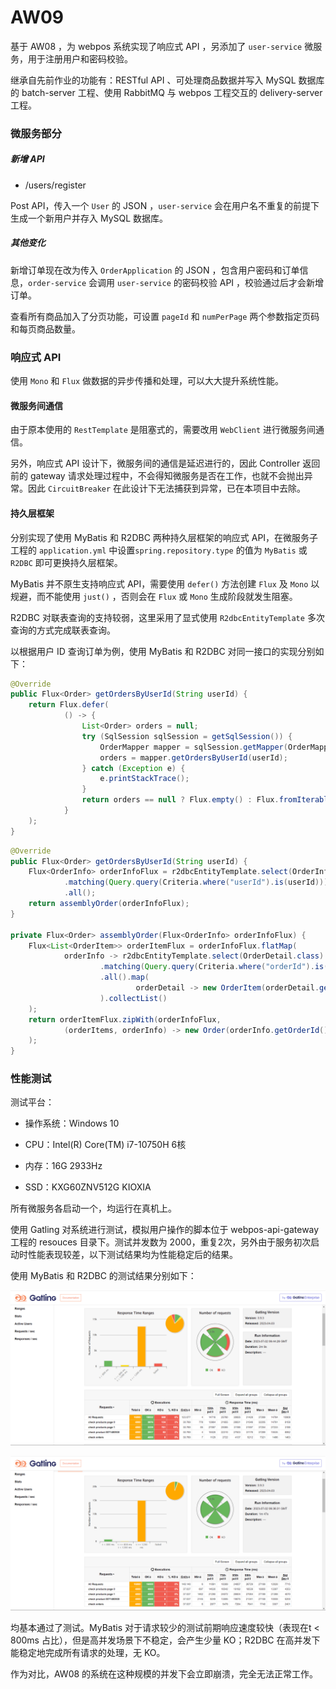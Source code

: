 # AW09

基于 AW08 ，为 webpos 系统实现了响应式 API ，另添加了 `user-service` 微服务，用于注册用户和密码校验。

继承自先前作业的功能有：RESTful API 、可处理商品数据并写入 MySQL 数据库的 batch-server 工程、使用 RabbitMQ 与 webpos 工程交互的 delivery-server 工程。

### 微服务部分

##### 新增 API

- /users/register

Post API，传入一个 `User` 的 JSON ，`user-service` 会在用户名不重复的前提下生成一个新用户并存入 MySQL 数据库。

##### 其他变化

新增订单现在改为传入 `OrderApplication` 的 JSON ，包含用户密码和订单信息，`order-service` 会调用 `user-service` 的密码校验 API ，校验通过后才会新增订单。

查看所有商品加入了分页功能，可设置 `pageId` 和 `numPerPage` 两个参数指定页码和每页商品数量。

### 响应式 API

使用 `Mono` 和 `Flux` 做数据的异步传播和处理，可以大大提升系统性能。

#### 微服务间通信

由于原本使用的 `RestTemplate` 是阻塞式的，需要改用 `WebClient` 进行微服务间通信。

另外，响应式 API 设计下，微服务间的通信是延迟进行的，因此 Controller 返回前的 gateway 请求处理过程中，不会得知微服务是否在工作，也就不会抛出异常。因此 `CircuitBreaker` 在此设计下无法捕获到异常，已在本项目中去除。

#### 持久层框架

分别实现了使用 MyBatis 和 R2DBC 两种持久层框架的响应式 API，在微服务子工程的 `application.yml` 中设置`spring.repository.type` 的值为 `MyBatis` 或 `R2DBC` 即可更换持久层框架。

MyBatis 并不原生支持响应式 API，需要使用 `defer()` 方法创建 `Flux` 及 `Mono` 以规避，而不能使用 `just()` ，否则会在 `Flux` 或 `Mono` 生成阶段就发生阻塞。

R2DBC 对联表查询的支持较弱，这里采用了显式使用 `R2dbcEntityTemplate` 多次查询的方式完成联表查询。

以根据用户 ID 查询订单为例，使用 MyBatis 和 R2DBC 对同一接口的实现分别如下：

```Java
@Override
public Flux<Order> getOrdersByUserId(String userId) {
    return Flux.defer(
            () -> {
                List<Order> orders = null;
                try (SqlSession sqlSession = getSqlSession()) {
                    OrderMapper mapper = sqlSession.getMapper(OrderMapper.class);
                    orders = mapper.getOrdersByUserId(userId);
                } catch (Exception e) {
                    e.printStackTrace();
                }
                return orders == null ? Flux.empty() : Flux.fromIterable(orders);
            }
    );
}
```

```Java
@Override
public Flux<Order> getOrdersByUserId(String userId) {
    Flux<OrderInfo> orderInfoFlux = r2dbcEntityTemplate.select(OrderInfo.class).from("order_info")
            .matching(Query.query(Criteria.where("userId").is(userId)))
            .all();
    return assemblyOrder(orderInfoFlux);
}    

private Flux<Order> assemblyOrder(Flux<OrderInfo> orderInfoFlux) {
    Flux<List<OrderItem>> orderItemFlux = orderInfoFlux.flatMap(
            orderInfo -> r2dbcEntityTemplate.select(OrderDetail.class).from("order_detail")
                    .matching(Query.query(Criteria.where("orderId").is(orderInfo.getOrderId())))
                    .all().map(
                            orderDetail -> new OrderItem(orderDetail.getAsin(), orderDetail.getNum())
                    ).collectList()
    );
    return orderItemFlux.zipWith(orderInfoFlux,
            (orderItems, orderInfo) -> new Order(orderInfo.getOrderId(), orderInfo.getUserId(), orderItems)
    );
}
```

### 性能测试

测试平台：

- 操作系统：Windows 10

- CPU：Intel(R) Core(TM) i7-10750H 6核
- 内存：16G 2933Hz
- SSD：KXG60ZNV512G KIOXIA

所有微服务各启动一个，均运行在真机上。

使用 Gatling 对系统进行测试，模拟用户操作的脚本位于 webpos-api-gateway 工程的 resouces 目录下。测试并发数为 2000，重复2次，另外由于服务初次启动时性能表现较差，以下测试结果均为性能稳定后的结果。

使用 MyBatis 和 R2DBC 的测试结果分别如下：

![](./assets/mybatis.png)

![](./assets/r2dbc.png)

均基本通过了测试。MyBatis 对于请求较少的测试前期响应速度较快（表现在t < 800ms 占比），但是高并发场景下不稳定，会产生少量 KO；R2DBC 在高并发下能稳定地完成所有请求的处理，无 KO。

作为对比，AW08 的系统在这种规模的并发下会立即崩溃，完全无法正常工作。

